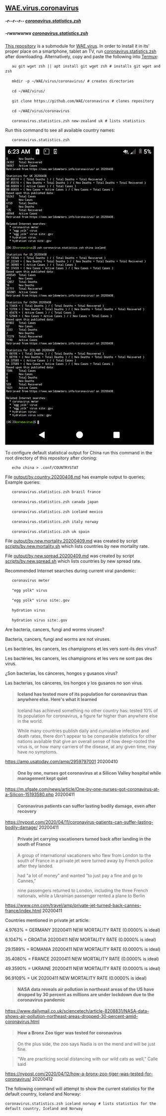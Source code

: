 <link rel="prerender" href="https://github.com/WAE/coronavirus">

## [WAE.virus.coronavirus](https://github.com/WAE/coronavirus)

##### -r--r--r-- [coronavirus.statistics.zsh](https://raw.githubusercontent.com/WAE/coronavirus/master/coronavirus.statistics.zsh)
##### -rwxrwxrwx [coronavirus.statistics.zsh](https://wae.github.io/coronavirus/coronavirus.statistics.zsh)

[This repository](https://github.com/WAE/coronavirus) is a submodule for [WAE.virus](https://github.com/WAE/virus).  In order to install it in its' proper place on a smartphone, tablet an TV, run [coronavirus.statistics.zsh](https://raw.githubusercontent.com/WAE/coronavirus/master/coronavirus.statistics.zsh) after downloading.  Alternatively, copy and paste the following into [Termux](https://github.com/termux):

```
   au git wget zsh || apt install git wget zsh # installs git wget and zsh

   mkdir -p ~/WAE/virus/coronavirus/ # creates directories

   cd ~/WAE/virus/

   git clone https://github.com/WAE/coronavirus # clones repository

   cd ~/WAE/virus/coronavirus

   coronavirus.statistics.zsh new-zealand uk # lists statistics
```
Run this command to see all available country names:
```
   coronavirus.statistics.zsh
```
[![Screenshot_20200408-062343.png](https://github.com/WAE/coronavirus/raw/master/docs/images/Screenshot_20200408-062343.png)](https://github.com/WAE/coronavirus/raw/master/docs/images/Screenshot_20200408-062343.png)

To configure default statistical output for China run this command in the root directory of this repository after cloning:
```
   echo china > .conf/COUNTRYSTAT
```
File [output/by.country.20200408.md](https://raw.githubusercontent.com/WAE/coronavirus/master/output/by.country.20200408.md) has example output to queries;  Example queries:
```
   coronavirus.statistics.zsh brazil france

   coronavirus.statistics.zsh canada japan

   coronavirus.statistics.zsh iceland mexico

   coronavirus.statistics.zsh italy norway

   coronavirus.statistics.zsh uk spain
```
File [output/by.new.mortality.20200409.md](https://raw.githubusercontent.com/WAE/coronavirus/master/output/by.new.mortality.20200409.md) was created by script [scripts/by.new.mortality.sh](https://raw.githubusercontent.com/WAE/coronavirus/master/scripts/by.new.mortality.sh) which lists countries by new mortality rate.

File [output/by.new.spread.20200409.md](https://raw.githubusercontent.com/WAE/coronavirus/master/output/by.new.spread.20200409.md) was created by script [scripts/by.new.spread.sh](https://raw.githubusercontent.com/WAE/coronavirus/master/scripts/by.new.spread.sh) which lists countries by new spread rate.

Recommended Internet searches during current viral pandemic:
```
   coronavirus meter

   "egg yolk" virus

   "egg yolk" virus site:.gov

   hydration virus

   hydration virus site:.gov
```
Are bacteria, cancers, fungi and worms viruses?

Bacteria, cancers, fungi and worms are not viruses.


Les bactéries, les cancers, les champignons et les vers sont-ils des virus?

Les bactéries, les cancers, les champignons et les vers ne sont pas des virus.


¿Son bacterias, los cánceres, hongos y gusanos virus?

Las bacterias, los cánceres, los hongos y los gusanos no son virus.

> #### Iceland has tested more of its population for coronavirus than anywhere else. Here's what it learned

> Iceland has achieved something no other country has: tested 10% of its population for coronavirus, a figure far higher than anywhere else in the world. 

> While many countries publish daily and cumulative infection and death rates, there don't appear to be comparable statistics for other nations available that give an overall sense of how deep-rooted the virus is, or how many carriers of the disease, at any given time, may have no symptoms. 

https://amp.usatoday.com/amp/2959797001 20200410

> #### One by one, nurses got coronavirus at a Silicon Valley hospital while management kept quiet

https://m.sfgate.com/news/article/One-by-one-nurses-got-coronavirus-at-a-Silicon-15193580.php 20200411

> #### Coronavirus patients can suffer lasting bodily damage, even after recovery

https://nypost.com/2020/04/11/coronavirus-patients-can-suffer-lasting-bodily-damage/ 20200411


> #### Private jet carrying vacationers turned back after landing in the south of France

> A group of international vacationers who flew from London to the south of France in a private jet were turned away by French police after they landed.

> had "a lot of money" and wanted "to just pay a fine and go to Cannes,"

> nine passengers returned to London, including the three French nationals, while a Ukrainian passenger rented a plane to Berlin

https://www.cnn.com/travel/amp/private-jet-turned-back-cannes-france/index.html 20200411 

Countries mentioned in private jet article:

4.9763% = GERMANY 20200411 NEW MORTALITY RATE (0.0000% is ideal)

6.1047% = CROATIA 20200411 NEW MORTALITY RATE (0.0000% is ideal)

29.1589% = ROMANIA 20200411 NEW MORTALITY RATE (0.0000% is ideal)

35.4080% = FRANCE 20200411 NEW MORTALITY RATE (0.0000% is ideal)

49.3590% = UKRAINE 20200411 NEW MORTALITY RATE (0.0000% is ideal)
	
96.9109% = UK 20200411 NEW MORTALITY RATE (0.0000% is ideal)

> #### NASA data reveals air pollution in northeast areas of the US have dropped by 30 percent as millions are under lockdown due to the coronavirus pandemic

https://www.dailymail.co.uk/sciencetech/article-8208831/NASA-data-shows-air-pollution-northeast-areas-dropped-30-percent-amid-coronavirus.html

> #### How a Bronx Zoo tiger was tested for coronavirus

> On the plus side, the zoo says Nadia is on the mend and will be just fine.

> “We are practicing social distancing with our wild cats as well,” Calle said

https://nypost.com/2020/04/12/how-a-bronx-zoo-tiger-was-tested-for-coronavirus/ 20200412

The following command will attempt to show the current statistics for the default country, Iceland and Norway: 	
```
coronavirus.statistics.zsh iceland norway # lists statistics for the default country, Iceland and Norway 
```
<!--coronavirus README.md EOF-->
